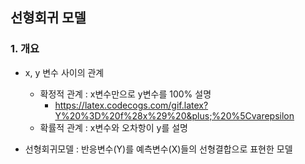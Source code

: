 ## 선형회귀 모델

### 1. 개요
- x, y 변수 사이의 관계
    - 확정적 관계 : x변수만으로 y변수를 100% 설명
        - https://latex.codecogs.com/gif.latex?Y%20%3D%20f%28x%29%20&plus;%20%5Cvarepsilon
    - 확률적 관계 : x변수와 오차항이 y를 설명
        

    
- 선형회귀모델 : 반응변수(Y)를 예측변수(X)들의 선형결합으로 표현한 모델
